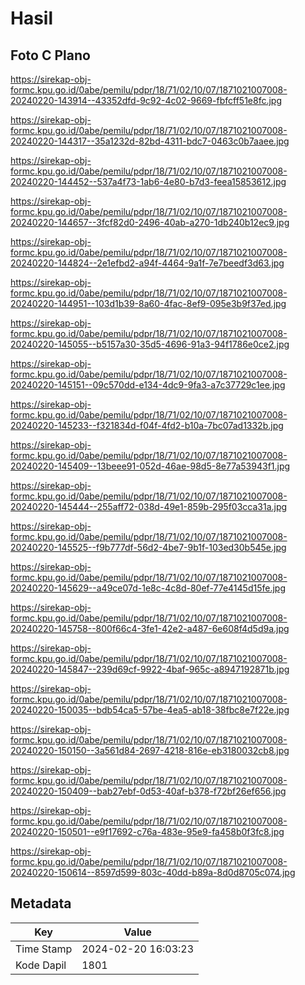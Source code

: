 # Hasil

## Foto C Plano

https://sirekap-obj-formc.kpu.go.id/0abe/pemilu/pdpr/18/71/02/10/07/1871021007008-20240220-143914--43352dfd-9c92-4c02-9669-fbfcff51e8fc.jpg

https://sirekap-obj-formc.kpu.go.id/0abe/pemilu/pdpr/18/71/02/10/07/1871021007008-20240220-144317--35a1232d-82bd-4311-bdc7-0463c0b7aaee.jpg

https://sirekap-obj-formc.kpu.go.id/0abe/pemilu/pdpr/18/71/02/10/07/1871021007008-20240220-144452--537a4f73-1ab6-4e80-b7d3-feea15853612.jpg

https://sirekap-obj-formc.kpu.go.id/0abe/pemilu/pdpr/18/71/02/10/07/1871021007008-20240220-144657--3fcf82d0-2496-40ab-a270-1db240b12ec9.jpg

https://sirekap-obj-formc.kpu.go.id/0abe/pemilu/pdpr/18/71/02/10/07/1871021007008-20240220-144824--2e1efbd2-a94f-4464-9a1f-7e7beedf3d63.jpg

https://sirekap-obj-formc.kpu.go.id/0abe/pemilu/pdpr/18/71/02/10/07/1871021007008-20240220-144951--103d1b39-8a60-4fac-8ef9-095e3b9f37ed.jpg

https://sirekap-obj-formc.kpu.go.id/0abe/pemilu/pdpr/18/71/02/10/07/1871021007008-20240220-145055--b5157a30-35d5-4696-91a3-94f1786e0ce2.jpg

https://sirekap-obj-formc.kpu.go.id/0abe/pemilu/pdpr/18/71/02/10/07/1871021007008-20240220-145151--09c570dd-e134-4dc9-9fa3-a7c37729c1ee.jpg

https://sirekap-obj-formc.kpu.go.id/0abe/pemilu/pdpr/18/71/02/10/07/1871021007008-20240220-145233--f321834d-f04f-4fd2-b10a-7bc07ad1332b.jpg

https://sirekap-obj-formc.kpu.go.id/0abe/pemilu/pdpr/18/71/02/10/07/1871021007008-20240220-145409--13beee91-052d-46ae-98d5-8e77a53943f1.jpg

https://sirekap-obj-formc.kpu.go.id/0abe/pemilu/pdpr/18/71/02/10/07/1871021007008-20240220-145444--255aff72-038d-49e1-859b-295f03cca31a.jpg

https://sirekap-obj-formc.kpu.go.id/0abe/pemilu/pdpr/18/71/02/10/07/1871021007008-20240220-145525--f9b777df-56d2-4be7-9b1f-103ed30b545e.jpg

https://sirekap-obj-formc.kpu.go.id/0abe/pemilu/pdpr/18/71/02/10/07/1871021007008-20240220-145629--a49ce07d-1e8c-4c8d-80ef-77e4145d15fe.jpg

https://sirekap-obj-formc.kpu.go.id/0abe/pemilu/pdpr/18/71/02/10/07/1871021007008-20240220-145758--800f66c4-3fe1-42e2-a487-6e608f4d5d9a.jpg

https://sirekap-obj-formc.kpu.go.id/0abe/pemilu/pdpr/18/71/02/10/07/1871021007008-20240220-145847--239d69cf-9922-4baf-965c-a8947192871b.jpg

https://sirekap-obj-formc.kpu.go.id/0abe/pemilu/pdpr/18/71/02/10/07/1871021007008-20240220-150035--bdb54ca5-57be-4ea5-ab18-38fbc8e7f22e.jpg

https://sirekap-obj-formc.kpu.go.id/0abe/pemilu/pdpr/18/71/02/10/07/1871021007008-20240220-150150--3a561d84-2697-4218-816e-eb3180032cb8.jpg

https://sirekap-obj-formc.kpu.go.id/0abe/pemilu/pdpr/18/71/02/10/07/1871021007008-20240220-150409--bab27ebf-0d53-40af-b378-f72bf26ef656.jpg

https://sirekap-obj-formc.kpu.go.id/0abe/pemilu/pdpr/18/71/02/10/07/1871021007008-20240220-150501--e9f17692-c76a-483e-95e9-fa458b0f3fc8.jpg

https://sirekap-obj-formc.kpu.go.id/0abe/pemilu/pdpr/18/71/02/10/07/1871021007008-20240220-150614--8597d599-803c-40dd-b89a-8d0d8705c074.jpg


## Metadata

| Key        | Value               |
| ---------- | ------------------- |
| Time Stamp | 2024-02-20 16:03:23 |
| Kode Dapil | 1801                |



